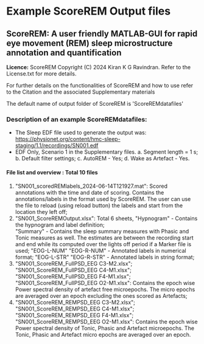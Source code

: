 # Example ScoreREM Output files

## ScoreREM: A user friendly MATLAB-GUI for rapid eye movement (REM) sleep microstructure annotation and quantification

**Licence:** ScoreREM Copyright (C) 2024 Kiran K G Ravindran. Refer to the License.txt for more details.

For further details on the functionalities of ScoreREM and how to use refer to the Citation and the associated Supplementary materials

The default name of output folder of ScoreREM is 'ScoreREMdatafiles'

### Description of an example ScoreREMdatafiles:
* The Sleep EDF file used to generate the output was: https://physionet.org/content/hmc-sleep-staging/1.1/recordings/SN001.edf 
* EDF Only, Scenario 1 in the Supplementary files. 
    a. Segment length = 1 s; 
    b. Default filter settings;
    c. AutoREM - Yes;
    d. Wake as Artefact - Yes.
#### File list and overview : Total 10 files
1. "SN001_scoredREMlabels_2024-06-14T121927.mat":
    Scored annotations with the time and date of scoring. Contains the annotations/labels in the format used by ScoreREM. The user can use the file to reload (using reload button) the labels and start from the location they left off; 
2. "SN001_ScoreREMOutput.xlsx":
    Total 6 sheets, 
    "Hypnogram" - Contains the hypnogram and label definition;    
    "Summary" - Contains the sleep summary measures with Phasic and Tonic measures as well. The estimates are between the recording start and end while its computed over the lights off period if a Marker file is used; 
    "EOG-L-NUM"	"EOG-R-NUM" - Annotated labels in numerical format;	
    "EOG-L-STR"	"EOG-R-STR" - Annotated labels in string format; 
3. "SN001_ScoreREM_FullPSD_EEG C3-M2.xlsx"; "SN001_ScoreREM_FullPSD_EEG C4-M1.xlsx"; "SN001_ScoreREM_FullPSD_EEG F4-M1.xlsx"; "SN001_ScoreREM_FullPSD_EEG O2-M1.xlsx":
    Contains the epoch wise Power spectral density of artefact free microepochs. The micro epochs are averaged over an epoch excluding the ones scored as Artefacts; 
4. "SN001_ScoreREM_REMPSD_EEG C3-M2.xlsx"; "SN001_ScoreREM_REMPSD_EEG C4-M1.xlsx"; "SN001_ScoreREM_REMPSD_EEG F4-M1.xlsx"; "SN001_ScoreREM_REMPSD_EEG O2-M1.xlsx":
    Contains the epoch wise Power spectral density of Tonic, Phasic and Artefact microepochs. The Tonic, Phasic and Artefact micro epochs are averaged over an epoch. 
